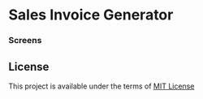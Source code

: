 # Sales Invoice Generator

### Screens

## License
This project is available under the terms of [MIT License](https://choosealicense.com/licenses/mit/)
